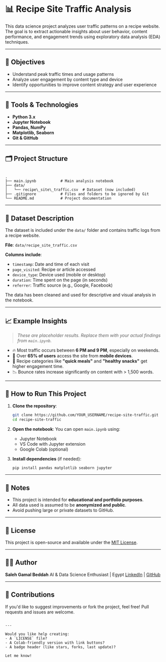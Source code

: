 # 📊 Recipe Site Traffic Analysis

This data science project analyzes user traffic patterns on a recipe website. The goal is to extract actionable insights about user behavior, content performance, and engagement trends using exploratory data analysis (EDA) techniques.

---

## 🎯 Objectives

- Understand peak traffic times and usage patterns
- Analyze user engagement by content type and device
- Identify opportunities to improve content strategy and user experience

---

## 🧰 Tools & Technologies

- **Python 3.x**
- **Jupyter Notebook**
- **Pandas, NumPy**
- **Matplotlib, Seaborn**
- **Git & GitHub**

---

## 🗂️ Project Structure

```

.
├── main.ipynb           # Main analysis notebook
├── data/
│   └── recipe\_site\_traffic.csv  # Dataset (now included)
├── .gitignore           # Files and folders to be ignored by Git
└── README.md            # Project documentation

````

---

## 📂 Dataset Description

The dataset is included under the `data/` folder and contains traffic logs from a recipe website.

**File**: `data/recipe_site_traffic.csv`

**Columns include**:
- `timestamp`: Date and time of each visit
- `page_visited`: Recipe or article accessed
- `device_type`: Device used (mobile or desktop)
- `duration`: Time spent on the page (in seconds)
- `referrer`: Traffic source (e.g., Google, Facebook)

The data has been cleaned and used for descriptive and visual analysis in the notebook.

---

## 📈 Example Insights

> _These are placeholder results. Replace them with your actual findings from `main.ipynb`._

- 🔥 Most traffic occurs between **6 PM and 9 PM**, especially on weekends.
- 📱 Over **65% of users** access the site from **mobile devices**.
- 🍝 Recipe categories like **"quick meals"** and **"healthy snacks"** get higher engagement time.
- 📉 Bounce rates increase significantly on content with > 1,500 words.

---

## 🚀 How to Run This Project

1. **Clone the repository**:
   ```bash
   git clone https://github.com/YOUR_USERNAME/recipe-site-traffic.git
   cd recipe-site-traffic
   ```

2. **Open the notebook**:
   You can open `main.ipynb` using:

   * Jupyter Notebook
   * VS Code with Jupyter extension
   * Google Colab (optional)

3. **Install dependencies** (if needed):

   ```bash
   pip install pandas matplotlib seaborn jupyter
   ```

---

## 📌 Notes

* This project is intended for **educational and portfolio purposes**.
* All data used is assumed to be **anonymized and public**.
* Avoid pushing large or private datasets to GitHub.

---

## 📄 License

This project is open-source and available under the [MIT License](LICENSE).

---

## 🙋‍♂️ Author

**Saleh Gamal Beddah**
AI & Data Science Enthusiast | Egypt
[LinkedIn](https://www.linkedin.com/) | [GitHub](https://github.com/YOUR_USERNAME)

---

## 🤝 Contributions

If you'd like to suggest improvements or fork the project, feel free!
Pull requests and issues are welcome.

```

---

Would you like help creating:
- A `LICENSE` file?
- A Colab-friendly version with link buttons?
- A badge header (like stars, forks, last update)?

Let me know!
```
